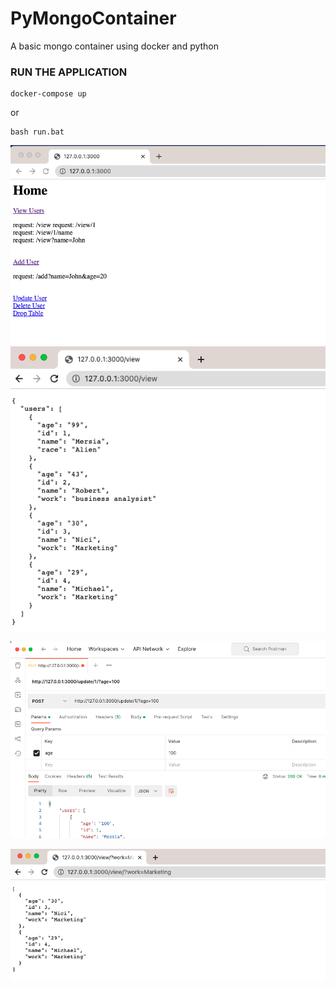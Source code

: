 # PyMongoContainer
A basic mongo container using docker and python

### RUN THE APPLICATION ###
```
docker-compose up
```
or 
```
bash run.bat
```

![Alt text](home.png)
![Alt text](json.png)

![Alt text](Screenshot%202023-04-12%20at%2010.46.19.png)

![Alt text](Screenshot%202023-04-12%20at%2010.48.15.png)